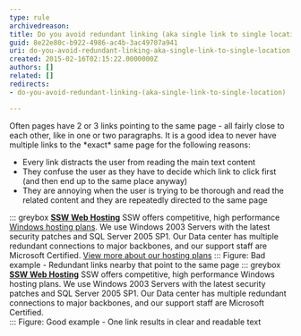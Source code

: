 ```yaml
---
type: rule
archivedreason: 
title: Do you avoid redundant linking (aka single link to single location)?
guid: 8e22e80c-b922-4986-ac4b-3ac49707a941
uri: do-you-avoid-redundant-linking-aka-single-link-to-single-location
created: 2015-02-16T02:15:22.0000000Z
authors: []
related: []
redirects:
- do-you-avoid-redundant-linking-(aka-single-link-to-single-location)

---
```


Often pages have 2 or 3 links pointing to the same page -       all fairly close to each other, like in one or two       paragraphs. It is a good idea to never have multiple links       to the \*exact\* same page for the following reasons:

* Every link distracts the user from reading the main text 
     content
* They confuse the user as they have to decide which link 
     to click first (and then end up to the same place anyway)
* They are annoying when the user is trying to be thorough 
     and read the related content and they are repeatedly 
     directed to the same page


<!--endintro-->

::: greybox
 **[SSW Web Hosting](http&#58;//www.ssw.com.au/ssw/Hosting/Default.aspx)** 
 SSW offers competitive, high performance        [Windows hosting plans](http&#58;//www.ssw.com.au/ssw/Hosting/Default.aspx). We use Windows 2003 Servers with the latest security patches and SQL Server 2005 SP1. Our Data center has multiple redundant connections to major backbones, and our support staff are Microsoft Certified.        [View more about our hosting plans](http&#58;//www.ssw.com.au/ssw/Hosting/Default.aspx)
:::
Figure: Bad example - Redundant links nearby that point to the same page
::: greybox
 **[SSW Web Hosting](http&#58;//www.ssw.com.au/ssw/Hosting/Default.aspx)** 
 SSW offers competitive, high performance Windows hosting plans. We use Windows 2003 Servers with the latest security patches and SQL Server 2005 SP1. Our Data center has multiple redundant connections to major backbones, and our support staff are Microsoft Certified.  
:::
Figure: Good example - One link results in clear and readable text
